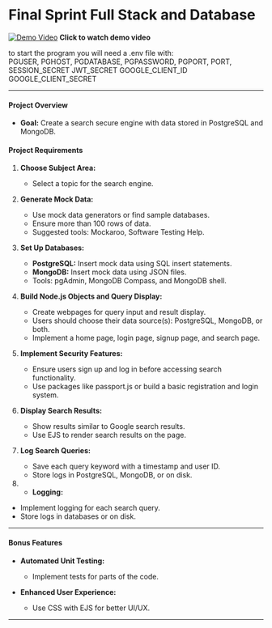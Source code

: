 # Final Sprint Full Stack and Database

[![Demo Video](https://img.youtube.com/vi/pP5dPoa9xas/0.jpg)](https://www.youtube.com/watch?v=pP5dPoa9xas)
**Click to watch demo video**

to start the program you will need a .env file with:<br>
PGUSER,
PGHOST,
PGDATABASE,
PGPASSWORD,
PGPORT,
PORT,
SESSION_SECRET
JWT_SECRET
GOOGLE_CLIENT_ID
GOOGLE_CLIENT_SECRET

---

#### Project Overview

- **Goal:** Create a search secure engine with data stored in PostgreSQL and MongoDB.

#### Project Requirements

1. **Choose Subject Area:**

   - Select a topic for the search engine.

2. **Generate Mock Data:**

   - Use mock data generators or find sample databases.
   - Ensure more than 100 rows of data.
   - Suggested tools: Mockaroo, Software Testing Help.

3. **Set Up Databases:**

   - **PostgreSQL:** Insert mock data using SQL insert statements.
   - **MongoDB:** Insert mock data using JSON files.
   - Tools: pgAdmin, MongoDB Compass, and MongoDB shell.

4. **Build Node.js Objects and Query Display:**

   - Create webpages for query input and result display.
   - Users should choose their data source(s): PostgreSQL, MongoDB, or both.
   - Implement a home page, login page, signup page, and search page.

5. **Implement Security Features:**

   - Ensure users sign up and log in before accessing search functionality.
   - Use packages like passport.js or build a basic registration and login system.

6. **Display Search Results:**

   - Show results similar to Google search results.
   - Use EJS to render search results on the page.

7. **Log Search Queries:**

   - Save each query keyword with a timestamp and user ID.
   - Store logs in PostgreSQL, MongoDB, or on disk.

8. - **Logging:**

- Implement logging for each search query.
- Store logs in databases or on disk.

---

#### Bonus Features

- **Automated Unit Testing:**

  - Implement tests for parts of the code.

- **Enhanced User Experience:**
  - Use CSS with EJS for better UI/UX.

---
